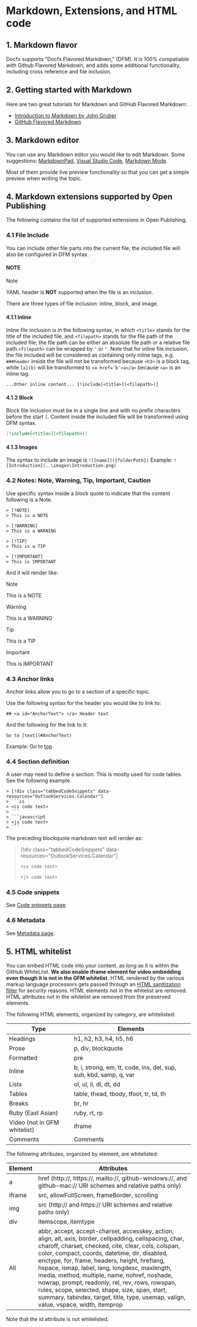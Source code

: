 # Markdown, Extensions, and HTML code

## <a id="Top"> </a>1. Markdown flavor
Docfx supports "Docfx Flavored Markdown," (DFM). It is 100% compatiable with Github Flavored Markdown, and adds some additional functionality, including cross reference and file inclusion.

## 2. Getting started with Markdown

Here are two great tutorials for Markdown and GitHub Flavored Markdown:

- [Introduction to Markdown by John Gruber](http://daringfireball.net/projects/markdown/syntax)
- [GitHub Flavored Markdown](https://help.github.com/articles/github-flavored-markdown/)

## 3. Markdown editor
You can use any Markdown editor you would like to edit Markdown. Some suggestions: [MarkdownPad](http://markdownpad.com/), [Visual Studio Code](https://www.visualstudio.com/en-us/products/code-vs.aspx), [Markdown Mode](https://visualstudiogallery.msdn.microsoft.com/0855e23e-4c4c-4c82-8b39-24ab5c5a7f79). 

Most of them provide live preview functionality so that you can get a simple preview when writing the topic.

## 4. Markdown extensions supported by Open Publishing
The following contains the list of supported extensions in Open Publishing. 

### 4.1 File Include
You can include other file parts into the current file; the included file will also be configured in DFM syntax. 

#### NOTE
> [!NOTE]
> YAML header is **NOT** supported when the file is an inclusion.

There are three types of file inclusion: inline, block, and image.

#### 4.1.1 Inline
Inline file inclusion is in the following syntax, in which `<title>` stands for the title of the included file, and `<filepath>` stands for the file path of the included file; the file path can be either an absolute file path or a relative file path.`<filepath>` can be wrapped by `'` or `"`. Note that for inline file inclusion, the file included will be considered as containing only inline tags, e.g. `###header` inside the file will not be transformed because `<h3>` is a block tag, while `[a](b)` will be transformed to `<a href='b'>a</a>` because `<a>` is an inline tag.
```
...Other inline content... [!include[<title>](<filepath>)]
```

#### 4.1.2 Block
Block file inclusion must be in a single line and with no prefix characters before the start `[`. Content inside the included file will be transformed using DFM syntax.

```md
[!include[<title>](<filepath>)]
```
#### 4.1.3 Images
The syntax to include an image is `![[name]]({folderPath})` Example: `![Introduction](..\images\Introduction.png)`

### 4.2 Notes: Note, Warning, Tip, Important, Caution
Use specific syntax inside a block quote to indicate that the content following is a Note.

```
> [!NOTE]
> This is a NOTE

> [!WARNING]
> This is a WARNING

> [!TIP]
> This is a TIP

> [!IMPORTANT]
> This is IMPORTANT

```

And it will render like:

> [!NOTE]
> This is a NOTE

> [!WARNING]
> This is a WARNING

> [!TIP]
> This is a TIP

> [!IMPORTANT]
> This is IMPORTANT

### 4.3 Anchor links
Anchor links allow you to go to a section of a specific topic. 

Use the following syntax for the header you would like to link to:

`## <a id="AnchorText"> </a> Header text`

And the following for the link to it:

`Go to [text](#AnchorText)`

Example:
Go to [top](#Top)

### 4.4 Section definition
A user may need to define a section. This is mostly used for code tables.
See the following example.

````
> [!div class="tabbedCodeSnippets" data-resources="OutlookServices.Calendar"]
> ```cs
> <cs code text>
> ```
> ```javascript
> <js code text>
> ```
````

The preceding blockquote markdown text will render as:
> [!div class="tabbedCodeSnippets" data-resources="OutlookServices.Calendar"]
> ```cs
> <cs code text>
> ```
> ```javascript
> <js code text>
> ```

### 4.5 Code snippets
See [Code snippets page](codesnippets.md).

### 4.6 Metadata
See [Metadata page](metadata.md).

## 5. HTML whitelist

You can embed HTML code into your content, as long as it is within the GitHub WhiteLlist. **We also enable iframe element for video embedding even though it is not in the GFM whitelist**. HTML rendered by the various markup language processors gets passed through an [HTML sanitization filter](https://github.com/jch/html-pipeline/blob/master/lib/html/pipeline/sanitization_filter.rb) for security reasons. HTML elements not in the whitelist are removed. HTML attributes not in the whitelist are removed from the preserved elements.

The following HTML elements, organized by category, are whitelisted:

Type  |Elements  
---------|---------
Headings     |  h1, h2, h3, h4, h5, h6    
Prose     |  p, div, blockquote       
Formatted     |   pre      
Inline     |     b, i, strong, em, tt, code, ins, del, sup, sub, kbd, samp, q, var    
Lists     |   ol, ul, li, dl, dt, dd      
Tables     | table, thead, tbody, tfoot, tr, td, th        
Breaks     |   br, hr      
Ruby (East Asian)     |   ruby, rt, rp      
Video (not in GFM whitelist)    |  iframe
Comments | Comments

The following attributes, organized by element, are whitelisted:

Element  |Attributes  
---------|---------
a     |      href (http://, https://, mailto://, github-windows://, and github-mac:// URI schemes and relative paths only)   
iframe |  src, allowFullScreen, frameBorder, scrolling
img     |     src (http:// and https:// URI schemes and relative paths only)    
div     |     itemscope, itemtype    
All     |     abbr, accept, accept-charset, accesskey, action, align, alt, axis, border, cellpadding, cellspacing, char, charoff, charset, checked, cite, clear, cols, colspan, color, compact, coords, datetime, dir, disabled, enctype, for, frame, headers, height, hreflang, hspace, ismap, label, lang, longdesc, maxlength, media, method, multiple, name, nohref, noshade, nowrap, prompt, readonly, rel, rev, rows, rowspan, rules, scope, selected, shape, size, span, start, summary, tabindex, target, title, type, usemap, valign, value, vspace, width, itemprop    

Note that the id attribute is not whitelisted.

